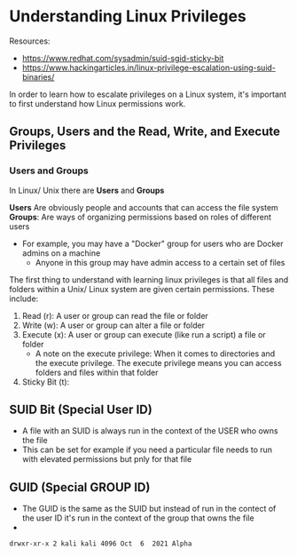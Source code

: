 # Understanding Linux Privileges
Resources: 
- https://www.redhat.com/sysadmin/suid-sgid-sticky-bit
- https://www.hackingarticles.in/linux-privilege-escalation-using-suid-binaries/


In order to learn how to escalate privileges on a Linux system, it's important to first understand how Linux permissions work. 

## Groups, Users and the Read, Write, and Execute Privileges

### Users and Groups
In Linux/ Unix there are **Users** and **Groups**

**Users** Are obviously people and accounts that can access the file system
**Groups**: Are ways of organizing permissions based on roles of different users
- For example, you may have a "Docker" group for users who are Docker admins on a machine
    - Anyone in this group may have admin access to a certain set of files

The first thing to understand with learning linux privileges is that all files and folders within a Unix/ Linux system are given certain permissions. These include:
1. Read (r): A user or group can read the file or folder 
2. Write (w): A user or group can alter a file or folder
3. Execute (x): A user or group can execute (like run a script) a file or folder
    - A note on the execute privilege: When it comes to directories and the execute privilege. The execute privilege means you can access folders and files within that folder
4. Sticky Bit (t): 

## SUID Bit (Special User ID)
- A file with an SUID is always run in the context of the USER who owns the file
- This can be set for example if you need a particular file needs to run with elevated permissions but pnly for that file

## GUID (Special GROUP ID)
- The GUID is the same as the SUID but instead of run in the contect of the user ID it's run in the context of the group that owns the file
- 



```bash
drwxr-xr-x 2 kali kali 4096 Oct  6  2021 Alpha
```
